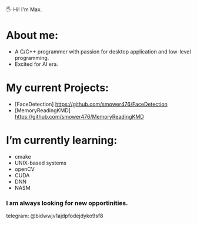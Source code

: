 🖐️ Hi! I'm Max.

# About me:
* A C/C++ programmer with passion for desktop application and low-level programming. 
* Excited for AI era.
# My current Projects: 
* [FaceDetection] https://github.com/smower476/FaceDetection
* [MemoryReadingKMD] https://github.com/smower476/MemoryReadingKMD
# I’m currently learning:
* cmake
* UNIX-based systems
* openCV
* CUDA
* DNN
* NASM
### I am always looking for new opportinities.
telegram: @bidwwjv1ajdpfodejdyko9sf8
